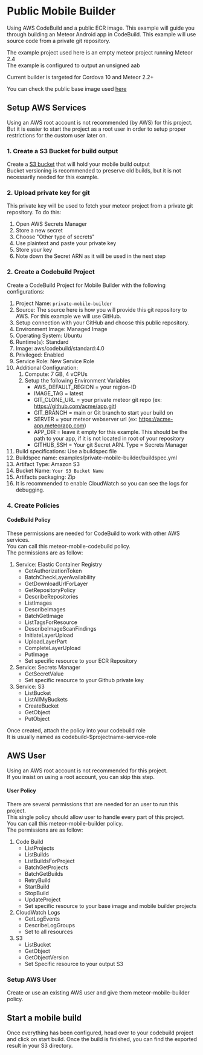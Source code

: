 # Public Mobile Builder

Using AWS CodeBuild and a public ECR image.
This example will guide you through building an Meteor Android app in CodeBuild.
This example will use source code from a private git repository.

The example project used here is an empty meteor project running Meteor 2.4  
The example is configured to output an unsigned aab

Current builder is targeted for Cordova 10 and Meteor 2.2+  

You can check the public base image used [here](https://github.com/Share911/meteor-cordova-android-public-image)

## Setup AWS Services
Using an AWS root account is not recommended (by AWS) for this project.  
But it is easier to start the project as a root user in order to setup proper restrictions for the custom user later on.  

### 1. Create a S3 Bucket for build output
Create a [S3 bucket](https://s3.console.aws.amazon.com/s3/home) that will hold your mobile build output  
Bucket versioning is recommended to preserve old builds, but it is not necessarily needed for this example.

### 2. Upload private key for git
This private key will be used to fetch your meteor project from a private git repository.
To do this:
1. Open AWS Secrets Manager
2. Store a new secret
3. Choose "Other type of secrets"
4. Use plaintext and paste your private key
5. Store your key
6. Note down the Secret ARN as it will be used in the next step

### 2. Create a Codebuild Project
Create a CodeBuild Project for Mobile Builder with the following configurations:
1. Project Name: `private-mobile-builder`
2. Source: The source here is how you will provide this git repository to AWS. For this example we will use GitHub.
3. Setup connection with your GitHub and choose this public repository.
4. Environment Image: Managed Image
5. Operating System: Ubuntu
6. Runtime(s): Standard
7. Image: aws/codebuild/standard:4.0
8. Privileged: Enabled
9. Service Role: New Service Role
10. Additional Configuration: 
     1. Compute: 7 GB, 4 vCPUs
     2. Setup the following Environment Variables
         * AWS_DEFAULT_REGION = your region-ID
         * IMAGE_TAG = latest
         * GIT_CLONE_URL = your private meteor git repo (ex: https://github.com/acme/app.git)
         * GIT_BRANCH = main or Git branch to start your build on
         * SERVER = your meteor webserver url (ex: https://acme-app.meteorapp.com)
         * APP_DIR = leave it empty for this example. This should be the path to your app, if it is not located in root of your repository
         * GITHUB_SSH = Your git Secret ARN. Type = Secrets Manager
11. Build specifications: Use a buildspec file
12. Buildspec name: examples/private-mobile-builder/buildspec.yml
13. Artifact Type: Amazon S3
14. Bucket Name: `Your S3 Bucket Name`
15. Artifacts packaging: Zip
16. It is recommended to enable CloudWatch so you can see the logs for debugging.

### 4. Create Policies

#### CodeBuild Policy
These permissions are needed for CodeBuild to work with other AWS services.  
You can call this meteor-mobile-codebuild policy.  
The permissions are as follow:
1. Service: Elastic Container Registry
    * GetAuthorizationToken
    * BatchCheckLayerAvailability
    * GetDownloadUrlForLayer
    * GetRepositoryPolicy
    * DescribeRepositories
    * ListImages
    * DescribeImages
    * BatchGetImage
    * ListTagsForResource
    * DescribeImageScanFindings
    * InitiateLayerUpload
    * UploadLayerPart
    * CompleteLayerUpload
    * PutImage
    * Set specific resource to your ECR Repository
2. Service: Secrets Manager
    * GetSecretValue
    * Set specific resource to your Github private key
3. Service: S3
    * ListBucket
    * ListAllMyBuckets
    * CreateBucket
    * GetObject
    * PutObject

Once created, attach the policy into your codebuild role  
It is usually named as codebuild-$projectname-service-role  

## AWS User
Using an AWS root account is not recommended for this project.  
If you insist on using a root account, you can skip this step.  

#### User Policy
There are several permissions that are needed for an user to run this project.  
This single policy should allow user to handle every part of this project.  
You can call this meteor-mobile-builder policy.  
The permissions are as follow:
1. Code Build
    * ListProjects
    * ListBuilds
    * ListBuildsForProject
    * BatchGetProjects
    * BatchGetBuilds
    * RetryBuild
    * StartBuild
    * StopBuild
    * UpdateProject
    * Set specific resource to your base image and mobile builder projects
2. CloudWatch Logs
    * GetLogEvents
    * DescribeLogGroups
    * Set to all resources
2. S3
    * ListBucket
    * GetObject
    * GetObjectVersion
    * Set Specific resource to your output S3

### Setup AWS User
Create or use an existing AWS user and give them meteor-mobile-builder policy.

## Start a mobile build
Once everything has been configured, head over to your codebuild project and click on start build.
Once the build is finished, you can find the exported result in your S3 directory.

